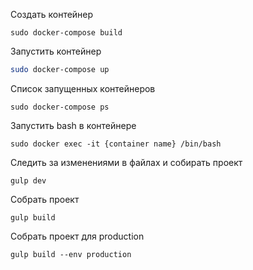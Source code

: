 Создать контейнер
```
sudo docker-compose build
```


Запустить контейнер
```bash
sudo docker-compose up
```


Список запущенных контейнеров
```
sudo docker-compose ps
```


Запустить bash в контейнере
```
sudo docker exec -it {container name} /bin/bash
```


Следить за изменениями в файлах и собирать проект
```
gulp dev
```


Собрать проект
```
gulp build
```


Собрать проект для production
```
gulp build --env production
```
